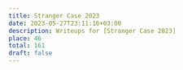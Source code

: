 ```yaml
---
title: Stranger Case 2023
date: 2023-05-27T23:11:16+03:00
description: Writeups for [Stranger Case 2023]
place: 46
total: 161
draft: false
---
```


